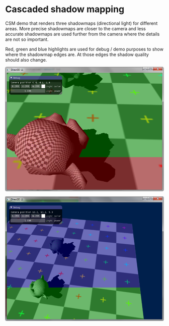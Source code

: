 # Cascaded shadow mapping

CSM demo that renders three shadowmaps (directional light) for different areas. More precise shadowmaps are closer to the camera and less accurate shadowmaps are used further from the camera where the details are not so important.

Red, green and blue highlights are used for debug / demo purposes to show where the shadowmap edges are. At those edges the shadow quality should also change.

![shadowmaps_1_and_2](1_2.png?raw=true "shadowmaps 1 and 2")

![shadowmaps_2_and_3](2_3.png?raw=true "shadowmaps 2 and 3")